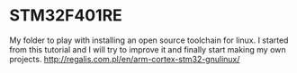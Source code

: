 # STM32F401RE
My folder to play with installing an open source toolchain for linux.
I started from this tutorial and I will try to improve it and finally start making my own projects.
http://regalis.com.pl/en/arm-cortex-stm32-gnulinux/
